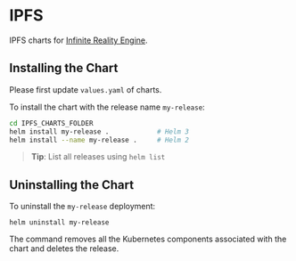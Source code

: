 # IPFS

IPFS charts for [Infinite Reality Engine](https://www.theinfinitereality.com/ir-engine/).

## Installing the Chart

Please first update `values.yaml` of charts.

To install the chart with the release name `my-release`:

``` bash
cd IPFS_CHARTS_FOLDER
helm install my-release .            # Helm 3
helm install --name my-release .     # Helm 2
```

> **Tip**: List all releases using `helm list`

## Uninstalling the Chart

To uninstall the `my-release` deployment:

```console
helm uninstall my-release
```

The command removes all the Kubernetes components associated with the chart and deletes the release.

